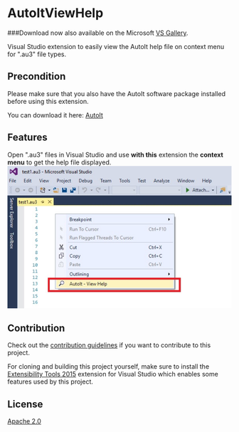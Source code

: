 # AutoItViewHelp

<!-- VS Gallery link requires an update after you've uploaded a new VSIX file-->
###Download now also available on the Microsoft [VS Gallery](https://visualstudiogallery.msdn.microsoft.com/ab30dfbb-5a2d-4552-9d78-618df17f023f).


Visual Studio extension to easily view the AutoIt help file on context menu for ".au3" file types.

## Precondition
Please make sure that you also have the AutoIt software package installed before using this extension.

You can download it here: [AutoIt](https://www.autoitscript.com/site/autoit/downloads) 

## Features
Open ".au3" files in Visual Studio and use **with this** extension the **context menu** to get the help file displayed.
![ContextMenu](Images/ContextMenu.png)


## Contribution
Check out the [contribution guidelines](Contributing.md)
if you want to contribute to this project.

For cloning and building this project yourself, make sure
to install the
[Extensibility Tools 2015](https://visualstudiogallery.msdn.microsoft.com/ab39a092-1343-46e2-b0f1-6a3f91155aa6)
extension for Visual Studio which enables some features
used by this project.

## License
[Apache 2.0](LICENSE)
